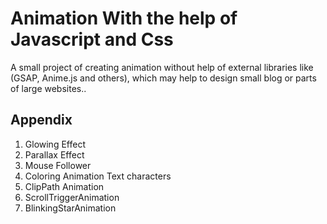 
# Animation With the help of Javascript and Css 
A small project of creating animation without help of external libraries like (GSAP, Anime.js and others), which may help to design small blog or parts of large websites..




## Appendix
1. Glowing Effect
2. Parallax Effect
3. Mouse Follower
4. Coloring Animation Text characters
5. ClipPath Animation
6. ScrollTriggerAnimation
7. BlinkingStarAnimation